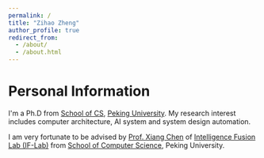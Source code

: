 ```yaml
---
permalink: /
title: "Zihao Zheng"
author_profile: true
redirect_from: 
  - /about/
  - /about.html
---
```


Personal Information
======

I'm a Ph.D from [School of CS](https://cs.pku.edu.cn/), [Peking University](https://www.pku.edu.cn/). My research interest includes computer architecture, AI system and system design automation.

I am very fortunate to be advised by [Prof. Xiang Chen](https://cs.pku.edu.cn/info/1092/2864.htm) of [Intelligence Fusion Lab (IF-Lab)](https://if-lab-pku.github.io/) from [School of Computer Science](https://cs.pku.edu.cn/), Peking University.
